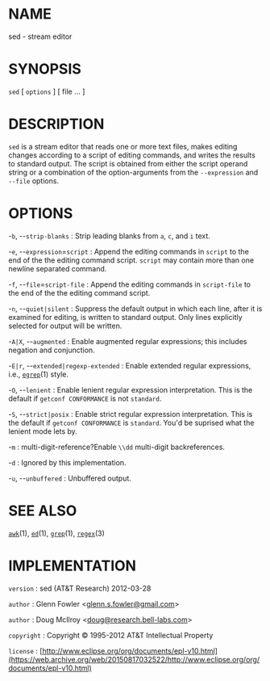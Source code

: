 # NAME

sed - stream editor

# SYNOPSIS

`sed` \[ `options` \] \[ file ... \]

# DESCRIPTION

`sed` is a stream editor that reads one or more text files, makes
editing changes according to a script of editing commands, and writes
the results to standard output. The script is obtained from either the
script operand string or a combination of the option-arguments from the
`--expression` and `--file` options.

# OPTIONS

-`b`, --`strip-blanks`
:   Strip leading blanks from `a`, `c`, and `i` text.

-`e`, --`expression`=`script`
:   Append the editing commands in `script` to the end of the the
    editing command script. `script` may contain more than one newline
    separated command.

-`f`, --`file`=`script-file`
:   Append the editing commands in `script-file` to the end of the the
    editing command script.

-`n`, --`quiet|silent`
:   Suppress the default output in which each line, after it is examined
    for editing, is written to standard output. Only lines explicitly
    selected for output will be written.

-`A|X`, --`augmented`
:   Enable augmented regular expressions; this includes negation
    and conjunction.

-`E|r`, --`extended|regexp-extended`
:   Enable extended regular expressions, i.e.,
    [`egrep`](/web/20150817032522/http://www2.research.att.com:80/~astopen/man/man1/egrep.html)(1) style.

-`O`, --`lenient`
:   Enable lenient regular expression interpretation. This is the
    default if `getconf CONFORMANCE` is not `standard`.

-`S`, --`strict|posix`
:   Enable strict regular expression interpretation. This is the default
    if `getconf CONFORMANCE` is `standard`. You'd be suprised what
    the lenient mode lets by.

-`m`
: multi-digit-reference?Enable `\\dd` multi-digit backreferences.

-`d`
: Ignored by this implementation.

-`u`, --`unbuffered`
:   Unbuffered output.

# SEE ALSO

[`awk`](/web/20150817032522/http://www2.research.att.com:80/~astopen/man/man1/awk.html)(1),
[`ed`](/web/20150817032522/http://www2.research.att.com:80/~astopen/man/man1/ed.html)(1),
[`grep`](/web/20150817032522/http://www2.research.att.com:80/~astopen/man/man1/grep.html)(1),
[`regex`](/web/20150817032522/http://www2.research.att.com:80/~astopen/man/man3/regex.html)(3)

# IMPLEMENTATION

`version`
:   sed (AT&T Research) 2012-03-28

`author`
:   Glenn Fowler
    &lt;[glenn.s.fowler@gmail.com](https://web.archive.org/web/20150817032522/mailto:glenn.s.fowler@gmail.com)&gt;

`author`
:   Doug McIlroy
    &lt;[doug@research.bell-labs.com](https://web.archive.org/web/20150817032522/mailto:doug@research.bell-labs.com)&gt;

`copyright`
:   Copyright © 1995-2012 AT&T Intellectual Property

`license`
:   [http://www.eclipse.org/org/documents/epl-v10.html](https://web.archive.org/web/20150817032522/http://www.eclipse.org/org/documents/epl-v10.html)


